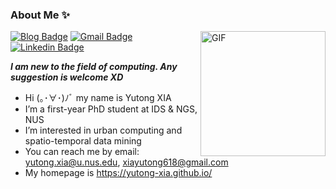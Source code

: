 ### About Me ✨

<img align="right" alt="GIF" src="https://4.bp.blogspot.com/-bXvjRP6Gomc/XFxM5yGHW6I/AAAAAAAvy2U/s9pcUrWTH2wLx-RLlL3xzsQp4RTKymTUgCLcBGAs/s1600/AW3341364_00.gif" width="200" title="hey">

[![Blog Badge](https://img.shields.io/badge/Web-YutongXia-pink)](https://yutong-xia.github.io/)
[![Gmail Badge](https://img.shields.io/badge/-xiayutong618@gmail.com-RED?style=flat-square&labelColor=RED&logo=Gmail&logoColor=white&link=mailto:xiayutong618@gmail.com)](mailto:xiayutong618@gmail.com)
[![Linkedin Badge](https://img.shields.io/badge/-YutongXia-blue?style=flat-square&logo=Linkedin&logoColor=white&link=https://www.linkedin.com/in/yutong-xia/)](https://www.linkedin.com/in/yutong-xia/)

<em> <b> I am new to the field of computing. Any suggestion is welcome XD </b></em>

- Hi (｡･∀･)ﾉﾞ my name is Yutong XIA
- I’m a first-year PhD student at IDS & NGS, NUS
- I’m interested in urban computing and spatio-temporal data mining
- You can reach me by email: yutong.xia@u.nus.edu, xiayutong618@gmail.com
- My homepage is https://yutong-xia.github.io/

<!---
yutong-xia/yutong-xia is a ✨ special ✨ repository because its `README.md` (this file) appears on your GitHub profile.
You can click the Preview link to take a look at your changes.
--->
